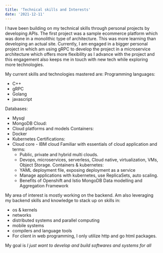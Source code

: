 ```yaml
---
title: 'Technical skills and Interests'
date: '2021-12-11'
---
```


I have been building on my technical skills through personal projects by developing APIs. The first project was a sample ecommerce platform which was done in a monolithic type of architecture. This was more learning than developing an actual site. Currently, I am engaged in a bigger personal project in which am using gRPC to develop the project in a microservice architecture which offers more flexibility as I advance with the project and this engagement also keeps me in touch with new tech while exploring more technologies.

My current skills and technologies mastered are:
 Programming languages:
 - C++
 - gRPC
 - Golang
 - javascript

 Databases:
 - Mysql
 - MongoDB 
 Cloud:
 - Cloud platforms and models
 Containers:
 - Docker
 - Kubernetes
 Certifications:
 - Cloud core - IBM cloud
   Familiar with essentials of cloud application and terms:
   - Public, private and hybrid multi clouds.
   - Devops, microservices, serverless, Cloud native, virtualization, VMs, Object Storage.
 Containers & kubernetes:
   - YAML deployment file, exposing deployment as a service
   - Manage applications with kubernetes, use ReplicaSets, auto scaling.
   - Benefits of Openshift and Istio
 MongoDB Data modelling and Aggregation Framework

 My area of interest is mostly working on the backend. Am also leveraging my backend skills and knowledge to stack up on skills in:

 - os & kernels
 - networks
 - distributed systems and parallel computing
 - mobile systems
 - compilers and language tools
 - For client in web programming, I only utilize http and go html packages.

 My goal is *I just want to develop and build softwares and systems for all*

